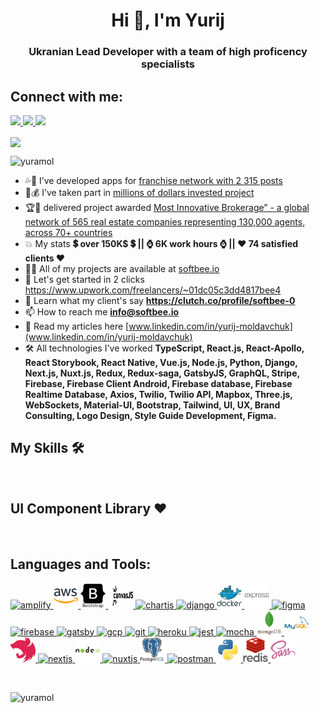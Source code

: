 <h1 align="center">Hi 👋, I'm Yurij</h1>

<h3 align="center">Ukranian Lead Developer with a team of high proficency specialists</h3>

<h2 align="left">Connect with me:</h3>

<p>
    <a href="https://clutch.co/profile/softbee-0" targe="blank"><img src="https://cdn.discordapp.com/attachments/1123990368896176219/1158424784816849016/Frame_1417.png?ex=651c32a7&is=651ae127&hm=adf85b478c0460c8dc27145253368e82427821dd31e89bf14ec1a14309e95e48" style="max-width: 100%;"/>
    </a>
    <a href="mailto:info@softbee.io" targe="blank"><img src="https://cdn.discordapp.com/attachments/1123990368896176219/1158424785060122635/Frame_1418.png?ex=651c32a7&is=651ae127&hm=8326f121ad6e31d0ff42fb0c6fafbe3b852e3cf4cfff403f077ae4f48057163a" style="max-width: 100%;"/>
    </a>
    <a href="https://www.upwork.com/freelancers/~01dc05c3dd4817bee4/" style="max-width: 100%;" target="blank" alt="upwork"><img src="https://cdn.discordapp.com/attachments/1123990368896176219/1158424784598736967/Frame_1416.png?ex=651c32a7&is=651ae127&hm=fc955c054db1987e2407538ea166772c4728a1229fb8da7aa53f762f560dffcf" style="max-width: 100%;"/>
    </a>

</p>
<p>
         <a href="https://linkedin.com/in/yurij-moldavchuk" target="blank"><img align="center" src="https://cdn.discordapp.com/attachments/1123990368896176219/1158424784321925170/Frame_1419.png?ex=651c32a7&is=651ae127&hm=4547178d63ce1695f5aea3e310c3b4dfcb7635a1fb947599e1b3424a289d8558" style="max-width: 100%;" />
</a>
</p>

<p align="left"> <img src="https://komarev.com/ghpvc/?username=yuramol&label=Profile%20views&color=0e75b6&style=flat" alt="yuramol" /> </p>

- 💦🚗 I’ve developed apps for [franchise network with 2 315 posts](https://luxwash.ua/)
- 🤑💰 I’ve taken part in [millions of dollars invested project](https://gapnurse.com/)
- 🏆🥇 delivered project awarded [Most Innovative Brokerage” - a global network of 565 real estate companies representing 130,000 agents, across 70+ countries](https://plumbid.com/)
- 💥 My stats **💲 over 150K$ 💲 || ⌚ 6K work hours ⌚ || ❤ 74 satisfied clients ❤**
- 👨‍💻 All of my projects are available at [softbee.io](softbee.io)
- 🤝 Let's get started in 2 clicks https://www.upwork.com/freelancers/~01dc05c3dd4817bee4
- 💬 Learn what my client's say **https://clutch.co/profile/softbee-0**
- 📫 How to reach me **info@softbee.io**
- 📄 Read my articles here [www.linkedin.com/in/yurij-moldavchuk](www.linkedin.com/in/yurij-moldavchuk)
- 🛠 All technologies I've worked **TypeScript, React.js, React-Apollo, React Storybook, React Native, Vue.js, Node.js, Python, Django, Next.js, Nuxt.js, Redux, Redux-saga, GatsbyJS, GraphQL, Stripe, Firebase, Firebase Client Android, Firebase database, Firebase Realtime Database, Axios, Twilio, Twilio API, Mapbox, Three.js, WebSockets, Material-UI, Bootstrap, Tailwind, UI, UX, Brand Consulting, Logo Design, Style Guide Development, Figma.**


<div dir="auto">
<h2 dir="auto">My Skills 🛠️</h1>
<p dir="auto"><a target="_blank" rel="noopener noreferrer nofollow" href="https://camo.githubusercontent.com/268ac512e333b69600eb9773a8f80b7a251f4d6149642a50a551d4798183d621/68747470733a2f2f696d672e736869656c64732e696f2f62616467652f52656163742d3230323332413f7374796c653d666f722d7468652d6261646765266c6f676f3d7265616374266c6f676f436f6c6f723d363144414642"><img src="https://camo.githubusercontent.com/268ac512e333b69600eb9773a8f80b7a251f4d6149642a50a551d4798183d621/68747470733a2f2f696d672e736869656c64732e696f2f62616467652f52656163742d3230323332413f7374796c653d666f722d7468652d6261646765266c6f676f3d7265616374266c6f676f436f6c6f723d363144414642" alt="" data-canonical-src="https://img.shields.io/badge/React-20232A?style=for-the-badge&amp;logo=react&amp;logoColor=61DAFB" style="max-width: 100%;"></a>
<a target="_blank" rel="noopener noreferrer nofollow" href="https://camo.githubusercontent.com/f92c2adee602b2b57dec49103f952d892c23aed99a92d2b132bb0e545af81e71/68747470733a2f2f696d672e736869656c64732e696f2f62616467652f52656163746e61746976652d3230323332413f7374796c653d666f722d7468652d6261646765266c6f676f3d7265616374266c6f676f436f6c6f723d363144414642"><img src="https://camo.githubusercontent.com/f92c2adee602b2b57dec49103f952d892c23aed99a92d2b132bb0e545af81e71/68747470733a2f2f696d672e736869656c64732e696f2f62616467652f52656163746e61746976652d3230323332413f7374796c653d666f722d7468652d6261646765266c6f676f3d7265616374266c6f676f436f6c6f723d363144414642" alt="" data-canonical-src="https://img.shields.io/badge/Reactnative-20232A?style=for-the-badge&amp;logo=react&amp;logoColor=61DAFB" style="max-width: 100%;"></a>
<a target="_blank" rel="noopener noreferrer nofollow" href="https://camo.githubusercontent.com/9e98eab478e098342c2933b383b774088b092bff05174f33637fa6307253e8ee/68747470733a2f2f696d672e736869656c64732e696f2f62616467652f547970655363726970742d3331373843363f7374796c653d666f722d7468652d6261646765266c6f676f3d74797065736372697074266c6f676f436f6c6f723d7768697465"><img src="https://camo.githubusercontent.com/9e98eab478e098342c2933b383b774088b092bff05174f33637fa6307253e8ee/68747470733a2f2f696d672e736869656c64732e696f2f62616467652f547970655363726970742d3331373843363f7374796c653d666f722d7468652d6261646765266c6f676f3d74797065736372697074266c6f676f436f6c6f723d7768697465" alt="" data-canonical-src="https://img.shields.io/badge/TypeScript-3178C6?style=for-the-badge&amp;logo=typescript&amp;logoColor=white" style="max-width: 100%;"></a>
<a target="_blank" rel="noopener noreferrer nofollow" href="https://camo.githubusercontent.com/cf0fd363d937c79b7d333d13eccbd17081e6ff5eb0d9869a3fe0f2a90552e0a8/68747470733a2f2f696d672e736869656c64732e696f2f62616467652f72656475782d3736346162633f7374796c653d666f722d7468652d6261646765266c6f676f3d7265647578266c6f676f436f6c6f723d7768697465"><img src="https://camo.githubusercontent.com/cf0fd363d937c79b7d333d13eccbd17081e6ff5eb0d9869a3fe0f2a90552e0a8/68747470733a2f2f696d672e736869656c64732e696f2f62616467652f72656475782d3736346162633f7374796c653d666f722d7468652d6261646765266c6f676f3d7265647578266c6f676f436f6c6f723d7768697465" alt="" data-canonical-src="https://img.shields.io/badge/redux-764abc?style=for-the-badge&amp;logo=redux&amp;logoColor=white" style="max-width: 100%;"></a>
<a target="_blank" rel="noopener noreferrer nofollow" href="https://camo.githubusercontent.com/0edc28739705fec20932845afba1526e8fbf5f2347d58b67d311bbc08e26f337/68747470733a2f2f696d672e736869656c64732e696f2f62616467652f6772617068716c2d6535333561623f7374796c653d666f722d7468652d6261646765266c6f676f3d6772617068716c266c6f676f436f6c6f723d7768697465"><img src="https://camo.githubusercontent.com/0edc28739705fec20932845afba1526e8fbf5f2347d58b67d311bbc08e26f337/68747470733a2f2f696d672e736869656c64732e696f2f62616467652f6772617068716c2d6535333561623f7374796c653d666f722d7468652d6261646765266c6f676f3d6772617068716c266c6f676f436f6c6f723d7768697465" alt="" data-canonical-src="https://img.shields.io/badge/graphql-e535ab?style=for-the-badge&amp;logo=graphql&amp;logoColor=white" style="max-width: 100%;"></a>
<a target="_blank" rel="noopener noreferrer nofollow" href="https://camo.githubusercontent.com/9d07c04bdd98c662d5df9d4e1cc1de8446ffeaebca330feb161f1fb8e1188204/68747470733a2f2f696d672e736869656c64732e696f2f62616467652f4a6176615363726970742d4637444631453f7374796c653d666f722d7468652d6261646765266c6f676f3d6a617661736372697074266c6f676f436f6c6f723d626c61636b"><img src="https://camo.githubusercontent.com/9d07c04bdd98c662d5df9d4e1cc1de8446ffeaebca330feb161f1fb8e1188204/68747470733a2f2f696d672e736869656c64732e696f2f62616467652f4a6176615363726970742d4637444631453f7374796c653d666f722d7468652d6261646765266c6f676f3d6a617661736372697074266c6f676f436f6c6f723d626c61636b" alt="" data-canonical-src="https://img.shields.io/badge/JavaScript-F7DF1E?style=for-the-badge&amp;logo=javascript&amp;logoColor=black" style="max-width: 100%;"></a>
<a target="_blank" rel="noopener noreferrer nofollow" href="https://camo.githubusercontent.com/d63d473e728e20a286d22bb2226a7bf45a2b9ac6c72c59c0e61e9730bfe4168c/68747470733a2f2f696d672e736869656c64732e696f2f62616467652f48544d4c352d4533344632363f7374796c653d666f722d7468652d6261646765266c6f676f3d68746d6c35266c6f676f436f6c6f723d7768697465"><img src="https://camo.githubusercontent.com/d63d473e728e20a286d22bb2226a7bf45a2b9ac6c72c59c0e61e9730bfe4168c/68747470733a2f2f696d672e736869656c64732e696f2f62616467652f48544d4c352d4533344632363f7374796c653d666f722d7468652d6261646765266c6f676f3d68746d6c35266c6f676f436f6c6f723d7768697465" alt="" data-canonical-src="https://img.shields.io/badge/HTML5-E34F26?style=for-the-badge&amp;logo=html5&amp;logoColor=white" style="max-width: 100%;"></a>
<a target="_blank" rel="noopener noreferrer nofollow" href="https://camo.githubusercontent.com/3a0f693cfa032ea4404e8e02d485599bd0d192282b921026e89d271aaa3d7565/68747470733a2f2f696d672e736869656c64732e696f2f62616467652f435353332d3135373242363f7374796c653d666f722d7468652d6261646765266c6f676f3d63737333266c6f676f436f6c6f723d7768697465"><img src="https://camo.githubusercontent.com/3a0f693cfa032ea4404e8e02d485599bd0d192282b921026e89d271aaa3d7565/68747470733a2f2f696d672e736869656c64732e696f2f62616467652f435353332d3135373242363f7374796c653d666f722d7468652d6261646765266c6f676f3d63737333266c6f676f436f6c6f723d7768697465" alt="" data-canonical-src="https://img.shields.io/badge/CSS3-1572B6?style=for-the-badge&amp;logo=css3&amp;logoColor=white" style="max-width: 100%;"></a></p>
</div>

<div dir="auto">
<h2 dir="auto">UI Component Library ❤️</h1>
<div dir="auto">
<p dir="auto"><a target="_blank" rel="noopener noreferrer nofollow" href="https://camo.githubusercontent.com/322f54acabfa76438821ff0c5f1a26e38459e04293da32ad69bccace97d1b90c/68747470733a2f2f696d672e736869656c64732e696f2f62616467652f73746f7279626f6f6b2d6666353238633f7374796c653d666f722d7468652d6261646765266c6f676f3d73746f7279626f6f6b266c6f676f436f6c6f723d7768697465"><img src="https://camo.githubusercontent.com/322f54acabfa76438821ff0c5f1a26e38459e04293da32ad69bccace97d1b90c/68747470733a2f2f696d672e736869656c64732e696f2f62616467652f73746f7279626f6f6b2d6666353238633f7374796c653d666f722d7468652d6261646765266c6f676f3d73746f7279626f6f6b266c6f676f436f6c6f723d7768697465" alt="" data-canonical-src="https://img.shields.io/badge/storybook-ff528c?style=for-the-badge&amp;logo=storybook&amp;logoColor=white" style="max-width: 100%;"></a>
<a target="_blank" rel="noopener noreferrer nofollow" href="https://camo.githubusercontent.com/6bf0a3da56dbc0ca5afef22850e1c9ee12ae5bac7611a7a1879ca1299d147994/68747470733a2f2f696d672e736869656c64732e696f2f62616467652f6d75692d3032376666653f7374796c653d666f722d7468652d6261646765266c6f676f3d6d7569266c6f676f436f6c6f723d7768697465"><img src="https://camo.githubusercontent.com/6bf0a3da56dbc0ca5afef22850e1c9ee12ae5bac7611a7a1879ca1299d147994/68747470733a2f2f696d672e736869656c64732e696f2f62616467652f6d75692d3032376666653f7374796c653d666f722d7468652d6261646765266c6f676f3d6d7569266c6f676f436f6c6f723d7768697465" alt="" data-canonical-src="https://img.shields.io/badge/mui-027ffe?style=for-the-badge&amp;logo=mui&amp;logoColor=white" style="max-width: 100%;"></a>
<a target="_blank" rel="noopener noreferrer nofollow" href="https://camo.githubusercontent.com/a511fb888b5b9ed5719a5f2b7ee0c79dcc1974a93d34c22c15734920d5b484c6/68747470733a2f2f696d672e736869656c64732e696f2f62616467652f616e74642d3331373843363f7374796c653d666f722d7468652d6261646765266c6f676f3d616e7464266c6f676f436f6c6f723d7768697465"><img src="https://camo.githubusercontent.com/a511fb888b5b9ed5719a5f2b7ee0c79dcc1974a93d34c22c15734920d5b484c6/68747470733a2f2f696d672e736869656c64732e696f2f62616467652f616e74642d3331373843363f7374796c653d666f722d7468652d6261646765266c6f676f3d616e7464266c6f676f436f6c6f723d7768697465" alt="" data-canonical-src="https://img.shields.io/badge/antd-3178C6?style=for-the-badge&amp;logo=antd&amp;logoColor=white" style="max-width: 100%;"></a>
<a target="_blank" rel="noopener noreferrer nofollow" href="https://camo.githubusercontent.com/1f1c932ebde512760146073a3a7509e303f80577aeaa44f4c2fb4223f1127450/68747470733a2f2f696d672e736869656c64732e696f2f62616467652f726561637473747261702d3331373843363f7374796c653d666f722d7468652d6261646765266c6f676f3d72656163742d7374726170266c6f676f436f6c6f723d7768697465"><img src="https://camo.githubusercontent.com/1f1c932ebde512760146073a3a7509e303f80577aeaa44f4c2fb4223f1127450/68747470733a2f2f696d672e736869656c64732e696f2f62616467652f726561637473747261702d3331373843363f7374796c653d666f722d7468652d6261646765266c6f676f3d72656163742d7374726170266c6f676f436f6c6f723d7768697465" alt="" data-canonical-src="https://img.shields.io/badge/reactstrap-3178C6?style=for-the-badge&amp;logo=react-strap&amp;logoColor=white" style="max-width: 100%;"></a>
<a target="_blank" rel="noopener noreferrer nofollow" href="https://camo.githubusercontent.com/f841d7ee58a2b3fc366a6f5c6021993b3610c96b1f6f26887e8b98f1c7a8cf3e/68747470733a2f2f696d672e736869656c64732e696f2f62616467652f7461696c77696e646373732d3338626466393f7374796c653d666f722d7468652d6261646765266c6f676f3d7461696c77696e64637373266c6f676f436f6c6f723d7768697465"><img src="https://camo.githubusercontent.com/f841d7ee58a2b3fc366a6f5c6021993b3610c96b1f6f26887e8b98f1c7a8cf3e/68747470733a2f2f696d672e736869656c64732e696f2f62616467652f7461696c77696e646373732d3338626466393f7374796c653d666f722d7468652d6261646765266c6f676f3d7461696c77696e64637373266c6f676f436f6c6f723d7768697465" alt="" data-canonical-src="https://img.shields.io/badge/tailwindcss-38bdf9?style=for-the-badge&amp;logo=tailwindcss&amp;logoColor=white" style="max-width: 100%;"></a></p>
</div>
</div>

<h2 align="left">Languages and Tools:</h3>
<p align="left"> <a href="https://aws.amazon.com/amplify/" target="_blank" rel="noreferrer"> <img src="https://docs.amplify.aws/assets/logo-dark.svg" alt="amplify" width="40" height="40"/> </a> <a href="https://aws.amazon.com" target="_blank" rel="noreferrer"> <img src="https://raw.githubusercontent.com/devicons/devicon/master/icons/amazonwebservices/amazonwebservices-original-wordmark.svg" alt="aws" width="40" height="40"/> </a> <a href="https://getbootstrap.com" target="_blank" rel="noreferrer"> <img src="https://raw.githubusercontent.com/devicons/devicon/master/icons/bootstrap/bootstrap-plain-wordmark.svg" alt="bootstrap" width="40" height="40"/> </a> <a href="https://canvasjs.com" target="_blank" rel="noreferrer"> <img src="https://raw.githubusercontent.com/Hardik0307/Hardik0307/master/assets/canvasjs-charts.svg" alt="canvasjs" width="40" height="40"/> </a> <a href="https://www.chartjs.org" target="_blank" rel="noreferrer"> <img src="https://www.chartjs.org/media/logo-title.svg" alt="chartjs" width="40" height="40"/> </a> <a href="https://www.djangoproject.com/" target="_blank" rel="noreferrer"> <img src="https://cdn.worldvectorlogo.com/logos/django.svg" alt="django" width="40" height="40"/> </a> <a href="https://www.docker.com/" target="_blank" rel="noreferrer"> <img src="https://raw.githubusercontent.com/devicons/devicon/master/icons/docker/docker-original-wordmark.svg" alt="docker" width="40" height="40"/> </a> <a href="https://expressjs.com" target="_blank" rel="noreferrer"> <img src="https://raw.githubusercontent.com/devicons/devicon/master/icons/express/express-original-wordmark.svg" alt="express" width="40" height="40"/> </a> <a href="https://www.figma.com/" target="_blank" rel="noreferrer"> <img src="https://www.vectorlogo.zone/logos/figma/figma-icon.svg" alt="figma" width="40" height="40"/> </a> <a href="https://firebase.google.com/" target="_blank" rel="noreferrer"> <img src="https://www.vectorlogo.zone/logos/firebase/firebase-icon.svg" alt="firebase" width="40" height="40"/> </a> <a href="https://www.gatsbyjs.com/" target="_blank" rel="noreferrer"> <img src="https://www.vectorlogo.zone/logos/gatsbyjs/gatsbyjs-icon.svg" alt="gatsby" width="40" height="40"/> </a> <a href="https://cloud.google.com" target="_blank" rel="noreferrer"> <img src="https://www.vectorlogo.zone/logos/google_cloud/google_cloud-icon.svg" alt="gcp" width="40" height="40"/> </a> <a href="https://git-scm.com/" target="_blank" rel="noreferrer"> <img src="https://www.vectorlogo.zone/logos/git-scm/git-scm-icon.svg" alt="git" width="40" height="40"/> </a> <a href="https://heroku.com" target="_blank" rel="noreferrer"> <img src="https://www.vectorlogo.zone/logos/heroku/heroku-icon.svg" alt="heroku" width="40" height="40"/> </a> <a href="https://jestjs.io" target="_blank" rel="noreferrer"> <img src="https://www.vectorlogo.zone/logos/jestjsio/jestjsio-icon.svg" alt="jest" width="40" height="40"/> </a> <a href="https://mochajs.org" target="_blank" rel="noreferrer"> <img src="https://www.vectorlogo.zone/logos/mochajs/mochajs-icon.svg" alt="mocha" width="40" height="40"/> </a> <a href="https://www.mongodb.com/" target="_blank" rel="noreferrer"> <img src="https://raw.githubusercontent.com/devicons/devicon/master/icons/mongodb/mongodb-original-wordmark.svg" alt="mongodb" width="40" height="40"/> </a> <a href="https://www.mysql.com/" target="_blank" rel="noreferrer"> <img src="https://raw.githubusercontent.com/devicons/devicon/master/icons/mysql/mysql-original-wordmark.svg" alt="mysql" width="40" height="40"/> </a> <a href="https://nestjs.com/" target="_blank" rel="noreferrer"> <img src="https://raw.githubusercontent.com/devicons/devicon/master/icons/nestjs/nestjs-plain.svg" alt="nestjs" width="40" height="40"/> </a> <a href="https://nextjs.org/" target="_blank" rel="noreferrer"> <img src="https://cdn.worldvectorlogo.com/logos/nextjs-2.svg" alt="nextjs" width="40" height="40"/> </a> <a href="https://nodejs.org" target="_blank" rel="noreferrer"> <img src="https://raw.githubusercontent.com/devicons/devicon/master/icons/nodejs/nodejs-original-wordmark.svg" alt="nodejs" width="40" height="40"/> </a> <a href="https://nuxtjs.org/" target="_blank" rel="noreferrer"> <img src="https://www.vectorlogo.zone/logos/nuxtjs/nuxtjs-icon.svg" alt="nuxtjs" width="40" height="40"/> </a> <a href="https://www.postgresql.org" target="_blank" rel="noreferrer"> <img src="https://raw.githubusercontent.com/devicons/devicon/master/icons/postgresql/postgresql-original-wordmark.svg" alt="postgresql" width="40" height="40"/> </a> <a href="https://postman.com" target="_blank" rel="noreferrer"> <img src="https://www.vectorlogo.zone/logos/getpostman/getpostman-icon.svg" alt="postman" width="40" height="40"/> </a> <a href="https://www.python.org" target="_blank" rel="noreferrer"> <img src="https://raw.githubusercontent.com/devicons/devicon/master/icons/python/python-original.svg" alt="python" width="40" height="40"/> </a> <a href="https://redis.io" target="_blank" rel="noreferrer"> <img src="https://raw.githubusercontent.com/devicons/devicon/master/icons/redis/redis-original-wordmark.svg" alt="redis" width="40" height="40"/> </a> <a href="https://sass-lang.com" target="_blank" rel="noreferrer"> <img src="https://raw.githubusercontent.com/devicons/devicon/master/icons/sass/sass-original.svg" alt="sass" width="40" height="40"/> </a> </p>

<br/>
<p><img align="left" src="https://github-readme-stats.vercel.app/api/top-langs?username=yuramol&show_icons=true&locale=en&layout=compact" alt="yuramol" /></p>
